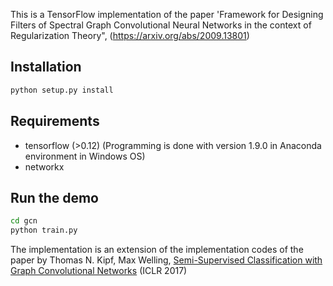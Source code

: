This is a TensorFlow implementation of the paper 'Framework for Designing Filters of Spectral Graph Convolutional Neural Networks in the context of Regularization Theory", (https://arxiv.org/abs/2009.13801)



 ## Installation

```bash
python setup.py install
```

## Requirements
* tensorflow (>0.12) (Programming is done with version 1.9.0 in Anaconda environment in Windows OS)
* networkx

## Run the demo

```bash
cd gcn
python train.py  
``` 



The implementation is an extension of the implementation codes of the paper by Thomas N. Kipf, Max Welling, [Semi-Supervised Classification with Graph Convolutional Networks](http://arxiv.org/abs/1609.02907) (ICLR 2017)

 
